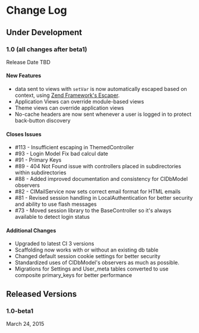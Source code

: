 # Change Log

## Under Development

### 1.0 (all changes after beta1)
Release Date TBD

#### New Features

* data sent to views with `setVar` is now automatically escaped based on context, using [Zend Framework's Escaper](http://framework.zend.com/manual/current/en/modules/zend.escaper.introduction.html).
* Application Views can override module-based views
* Theme views can override application views
* No-cache headers are now sent whenever a user is logged in to protect back-button discovery

#### Closes Issues
* #113 - Insufficient escaping in ThemedController
* #93 - Login Model Fix bad calcul date
* #91 - Primary Keys
* #89 - 404 Not Found issue with controllers placed in subdirectories within subdirectories
* #88 - Added improved documentation and consistency for CIDbModel observers
* #82 - CIMailService now sets correct email format for HTML emails
* #81 - Revised session handling in LocalAuthentication for better security and ability to use flash messages
* #73 - Moved session library to the BaseController so it's always available to detect login status

#### Additional Changes
* Upgraded to latest CI 3 versions
* Scaffolding now works with or without an existing db table
* Changed default session cookie settings for better security
* Standardized uses of CIDbModel's observers as much as possible. 
* Migrations for Settings and User_meta tables converted to use composite primary_keys for better performance


## Released Versions

### 1.0-beta1
March 24, 2015